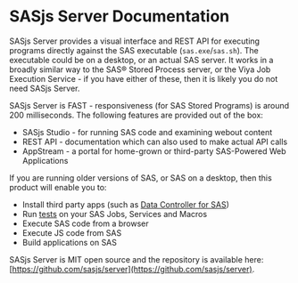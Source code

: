 # SASjs Server Documentation

SASjs Server provides a visual interface and REST API for executing programs directly against the SAS executable (`sas.exe`/`sas.sh`).  The executable could be on a desktop, or an actual SAS server.  It works in a broadly similar way to the SAS® Stored Process server, or the Viya Job Execution Service - if you have either of these, then it is likely you do not need SASjs Server.

SASjs Server is FAST - responsiveness (for SAS Stored Programs) is around 200 milliseconds.  The following features are provided out of the box:

* SASjs Studio - for running SAS code and examining webout content
* REST API - documentation which can also used to make actual API calls
* AppStream - a portal for home-grown or third-party SAS-Powered Web Applications

If you are running older versions of SAS, or SAS on a desktop, then this product will enable you to:

* Install third party apps (such as [Data Controller for SAS](https://datacontroller.io))
* Run [tests](https://cli.sasjs.io/test) on your SAS Jobs, Services and Macros 
* Execute SAS code from a browser
* Execute JS code from SAS
* Build applications on SAS 

SASjs Server is MIT open source and the repository is available here:  [https://github.com/sasjs/server](https://github.com/sasjs/server).

